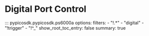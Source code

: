 <!-- Copyright (C) 2018-2022 Pico Technology Ltd. See LICENSE file for terms. -->
# Digital Port Control

::: pypicosdk.pypicosdk.ps6000a
    options:
        filters:
        - "!.*"
        - "digital"
        - "!trigger"
        - "!^_"
        show_root_toc_entry: false
        summary: true